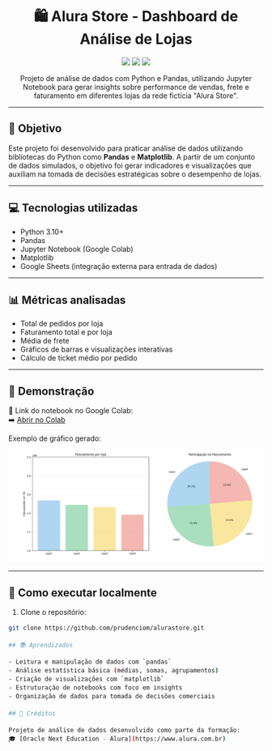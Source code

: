 <h1 align="center">🛍️ Alura Store - Dashboard de Análise de Lojas</h1>

<p align="center">
  <img src="https://img.shields.io/badge/status-concluído-brightgreen?style=flat-square" />
  <img src="https://img.shields.io/badge/feito%20com-pandas%20%7C%20python-blue?style=flat-square" />
  <img src="https://img.shields.io/badge/Desafio%20Alura-Oracle%20ONE-blue?style=flat-square" />
</p>

<p align="center">
  Projeto de análise de dados com Python e Pandas, utilizando Jupyter Notebook para gerar insights sobre performance de vendas, frete e faturamento em diferentes lojas da rede fictícia "Alura Store".
</p>

---

## 🧠 Objetivo

Este projeto foi desenvolvido para praticar análise de dados utilizando bibliotecas do Python como **Pandas** e **Matplotlib**. A partir de um conjunto de dados simulados, o objetivo foi gerar indicadores e visualizações que auxiliam na tomada de decisões estratégicas sobre o desempenho de lojas.

---

## 💻 Tecnologias utilizadas

- Python 3.10+
- Pandas
- Jupyter Notebook (Google Colab)
- Matplotlib
- Google Sheets (integração externa para entrada de dados)

---

## 📊 Métricas analisadas

- Total de pedidos por loja  
- Faturamento total e por loja  
- Média de frete  
- Gráficos de barras e visualizações interativas  
- Cálculo de ticket médio por pedido  

---

## 📸 Demonstração

🔗 Link do notebook no Google Colab:  
➡️ [Abrir no Colab](https://colab.research.google.com/github/prudenciom/alurastore/blob/main/Desafio_AluraStoreBr_Maiara_Franco.ipynb)

Exemplo de gráfico gerado:

<img src="https://github.com/prudenciom/alurastore/blob/main/graficos/grafico_1.png" width="800"/>

---

## 🚀 Como executar localmente

1. Clone o repositório:
```bash
git clone https://github.com/prudenciom/alurastore.git

## 📚 Aprendizados

- Leitura e manipulação de dados com `pandas`
- Análise estatística básica (médias, somas, agrupamentos)
- Criação de visualizações com `matplotlib`
- Estruturação de notebooks com foco em insights
- Organização de dados para tomada de decisões comerciais

## 📎 Créditos

Projeto de análise de dados desenvolvido como parte da formação:  
🎓 [Oracle Next Education - Alura](https://www.alura.com.br)

